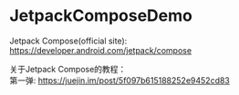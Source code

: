 # JetpackComposeDemo

Jetpack Compose(official site): https://developer.android.com/jetpack/compose  

关于Jetpack Compose的教程：  
第一弹: https://juejin.im/post/5f097b615188252e9452cd83
